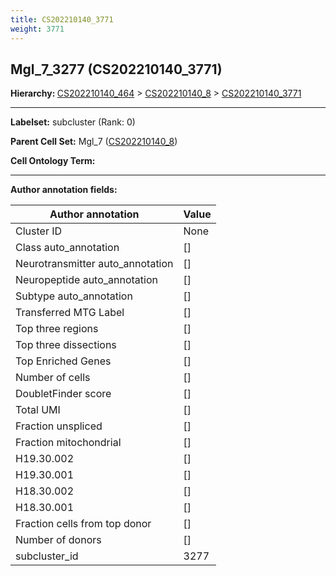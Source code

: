 ```yaml
---
title: CS202210140_3771
weight: 3771
---
```

## Mgl_7_3277 (CS202210140_3771)
<b>Hierarchy: </b>
[CS202210140_464](../CS202210140_464) >
[CS202210140_8](../CS202210140_8) >
[CS202210140_3771](../CS202210140_3771)

---


**Labelset:** subcluster (Rank: 0)

**Parent Cell Set:** Mgl_7 ([CS202210140_8](../CS202210140_8))



**Cell Ontology Term:** 

[MARKER GENES.]: #


---

[TRANSFERRED ANNOTATIONS.]: #


[AUTHOR ANNOTATION FIELDS.]: #


**Author annotation fields:**

| Author annotation | Value |
|-------------------|-------|
|Cluster ID|None|
|Class auto_annotation|[]|
|Neurotransmitter auto_annotation|[]|
|Neuropeptide auto_annotation|[]|
|Subtype auto_annotation|[]|
|Transferred MTG Label|[]|
|Top three regions|[]|
|Top three dissections|[]|
|Top Enriched Genes|[]|
|Number of cells|[]|
|DoubletFinder score|[]|
|Total UMI|[]|
|Fraction unspliced|[]|
|Fraction mitochondrial|[]|
|H19.30.002|[]|
|H19.30.001|[]|
|H18.30.002|[]|
|H18.30.001|[]|
|Fraction cells from top donor|[]|
|Number of donors|[]|
|subcluster_id|3277|
